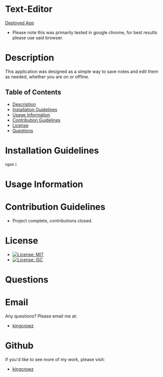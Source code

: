# Text-Editor
[Deployed App](https://dry-garden-12108.herokuapp.com/)
* Please note this was primarily tested in google chrome, for best results please use said browser.

# Description

This application was designed as a simple way to save notes and edit them as needed, whether you are on or offline.


## Table of Contents
* [Description](#Description)
* [Installation Guidelines](#Installation-Guidelines)
* [Usage Information](#Usage-Information)
* [Contribution Guidelines](#Contribution-Guidelines)
* [License](#License)
* [Questions](#Questions)

      
# Installation Guidelines
npm i

      
# Usage Information


# Contribution Guidelines
* Project complete, contributions closed.

# License
* [![License: MIT](https://img.shields.io/badge/License-MIT-yellow.svg)](https://opensource.org/licenses/MIT)
* [![License: ISC](https://img.shields.io/badge/License-ISC-green.svg)](https://opensource.org/licenses/ISC)
# Questions

# Email
Any questions? Please email me at:
* [kingcrowz](mailto:kingcrowz@comcast.net)

# Github
If you'd like to see more of my work, please visit:
* [kingcrowz](https://github.com/kingcrowz)

